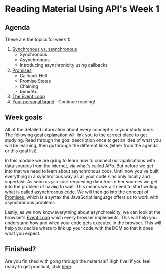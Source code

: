 # Reading Material Using API's Week 1

## Agenda

These are the topics for week 1:

1. [Synchronous vs. asynchronous](https://study.hackyourfuture.net/#/javascript/asynchronous)
   - Synchronous
   - Asynchronous
   - Introducing asynchronicity using callbacks 
2. [Promises](https://study.hackyourfuture.net/#/javascript/promises)
   - Callback Hell
   - Promise States
   - Chaining
   - Benefits
3. [The Event Loop](https://study.hackyourfuture.net/#/the-internet/event-loop)
4. [Your personal brand](https://github.com/HackYourFuture/yourpersonalbrand) - Continue reading!

## Week goals

All of the detailed information about every concept is in your study book. The following goal explanation will link you to the correct place to get studying. Read through the goal description once to get an idea of what you will be learning, then go through the different links (either from the agenda or this goal list).

In this module we are going to learn how to connect our applications with data sources from the internet, via what's called APIs. But before we get into that we need to learn about asynchronous code. Until now you've built everything in a synchronous way as all your code runs only locally and superfast. As soon as you start requesting data from other sources we get into the problem of having to wait. This means we will need to start writing what is called [asynchronous code](https://study.hackyourfuture.net/#/javascript/asynchronous). We will then go into the concept of [Promises](https://study.hackyourfuture.net/#/javascript/promises), which is a syntax the JavaScript language offers us to work with asynchronous problems.

Lastly, as we now know everything about asynchronicity, we can look at the browser's [Event Loop](https://study.hackyourfuture.net/#/the-internet/event-loop) which every browser implements. This will help you understand how and when your code gets executed in the browser. This will help you decide where to link up your code with the DOM so that it does what you expect.

## Finished?

Are you finished with going through the materials? High five! If you feel ready to get practical, click [here](./MAKEME.md).
